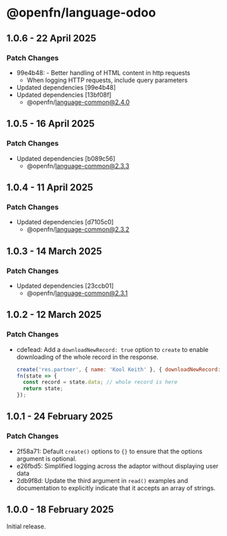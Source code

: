 # @openfn/language-odoo

## 1.0.6 - 22 April 2025

### Patch Changes

- 99e4b48: - Better handling of HTML content in http requests
  - When logging HTTP requests, include query parameters
- Updated dependencies \[99e4b48]
- Updated dependencies \[13bf08f]
  - @openfn/language-common@2.4.0

## 1.0.5 - 16 April 2025

### Patch Changes

- Updated dependencies \[b089c56]
  - @openfn/language-common@2.3.3

## 1.0.4 - 11 April 2025

### Patch Changes

- Updated dependencies \[d7105c0]
  - @openfn/language-common@2.3.2

## 1.0.3 - 14 March 2025

### Patch Changes

- Updated dependencies \[23ccb01]
  - @openfn/language-common@2.3.1

## 1.0.2 - 12 March 2025

### Patch Changes

- cde1ead: Add a `downloadNewRecord: true` option to `create` to enable
  downloading of the whole record in the response.

  ```js
  create('res.partner', { name: 'Kool Keith' }, { downloadNewRecord: true });
  fn(state => {
    const record = state.data; // whole record is here
    return state;
  });
  ```

## 1.0.1 - 24 February 2025

### Patch Changes

- 2f58a71: Default `create()` options to `{}` to ensure that the options
  argument is optional.
- e26fbd5: Simplified logging across the adaptor without displaying user data
- 2db9f8d: Update the third argument in `read()` examples and documentation to
  explicitly indicate that it accepts an array of strings.

## 1.0.0 - 18 February 2025

Initial release.
